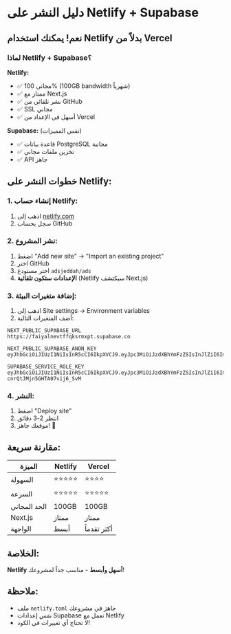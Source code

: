# دليل النشر على Netlify + Supabase

## نعم! يمكنك استخدام Netlify بدلاً من Vercel

### لماذا Netlify + Supabase؟

**Netlify:**
- ✅ مجاني 100% (100GB bandwidth شهرياً)
- ✅ ممتاز مع Next.js
- ✅ نشر تلقائي من GitHub
- ✅ SSL مجاني
- ✅ أسهل في الإعداد من Vercel

**Supabase:** (نفس المميزات)
- ✅ قاعدة بيانات PostgreSQL مجانية
- ✅ تخزين ملفات مجاني
- ✅ API جاهز

## خطوات النشر على Netlify:

### 1. إنشاء حساب Netlify:
1. اذهب إلى [netlify.com](https://netlify.com)
2. سجل بحساب GitHub

### 2. نشر المشروع:
1. اضغط "Add new site" → "Import an existing project"
2. اختر GitHub
3. اختر مستودع `adsjeddah/ads`
4. **الإعدادات ستكون تلقائية** (Netlify سيكتشف Next.js)

### 3. إضافة متغيرات البيئة:
1. اذهب إلى Site settings → Environment variables
2. أضف المتغيرات التالية:

```
NEXT_PUBLIC_SUPABASE_URL
https://faiyalnevtffqksrmxpt.supabase.co

NEXT_PUBLIC_SUPABASE_ANON_KEY
eyJhbGciOiJIUzI1NiIsInR5cCI6IkpXVCJ9.eyJpc3MiOiJzdXBhYmFzZSIsInJlZiI6ImZhaXlhbG5ldnRmZnFrc3JteHB0Iiwicm9sZSI6ImFub24iLCJpYXQiOjE3NDg4ODA1MTksImV4cCI6MjA2NDQ1NjUxOX0.zUV_T64w8NCJoawMRQ_cabmAdlK8VSk_qEQKMYUQ88A

SUPABASE_SERVICE_ROLE_KEY
eyJhbGciOiJIUzI1NiIsInR5cCI6IkpXVCJ9.eyJpc3MiOiJzdXBhYmFzZSIsInJlZiI6ImZhaXlhbG5ldnRmZnFrc3JteHB0Iiwicm9sZSI6InNlcnZpY2Vfcm9sZSIsImlhdCI6MTc0ODg4MDUxOSwiZXhwIjoyMDY0NDU2NTE5fQ.ydqu8wFEsHW3yS3vfz-cnrQtJMjn5GHTA07vij6_SvM
```

### 4. النشر:
1. اضغط "Deploy site"
2. انتظر 2-3 دقائق
3. موقعك جاهز! 🎉

## مقارنة سريعة:

| الميزة | Netlify | Vercel |
|--------|---------|--------|
| السهولة | ⭐⭐⭐⭐⭐ | ⭐⭐⭐⭐ |
| السرعة | ⭐⭐⭐⭐⭐ | ⭐⭐⭐⭐⭐ |
| الحد المجاني | 100GB | 100GB |
| Next.js | ممتاز | ممتاز |
| الواجهة | أبسط | أكثر تقدماً |

## الخلاصة:
**Netlify أسهل وأبسط** - مناسب جداً لمشروعك!

## ملاحظة:
- ملف `netlify.toml` جاهز في مشروعك
- نفس إعدادات Supabase تعمل مع Netlify
- لا تحتاج أي تغييرات في الكود!